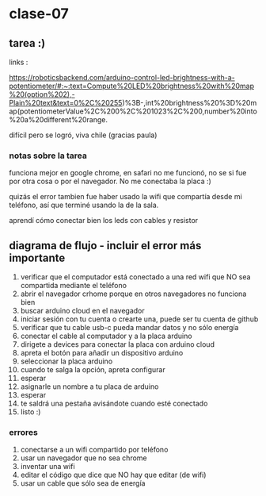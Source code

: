 # clase-07

## tarea :)
 links :

 https://roboticsbackend.com/arduino-control-led-brightness-with-a-potentiometer/#:~:text=Compute%20LED%20brightness%20with%20map%20(option%202),-Plain%20text&text=0%2C%20255)%3B-,int%20brightness%20%3D%20map(potentiometerValue%2C%200%2C%201023%2C%200,number%20into%20a%20different%20range.

 difícil pero se logró, viva chile (gracias paula)

 ### notas sobre la tarea

 funciona mejor en google chrome, en safari no me funcionó, no se si fue por otra cosa o por el navegador. No me conectaba la placa :)

 quizás el error tambien fue haber usado la wifi que compartía desde mi teléfono, así que terminé usando la de la sala.

 aprendí cómo conectar bien los leds con cables y resistor

 ## diagrama de flujo - incluir el error más importante

1. verificar que el computador está conectado a una red wifi que NO sea compartida mediante el teléfono
2. abrir el navegador crhome porque en otros navegadores no funciona bien
3. buscar arduino cloud en el navegador
4. iniciar sesión con tu cuenta o crearte una, puede ser tu cuenta de github
5. verificar que tu cable usb-c pueda mandar datos y no sólo energía
6. conectar el cable al computador y a la placa arduino
7. dirigete a devices para conectar la placa con arduino cloud
8. apreta el botón para añadir un dispositivo arduino 
9. seleccionar la placa arduino
10. cuando te salga la opción, apreta configurar
11. esperar
12. asignarle un nombre a tu placa de arduino
13. esperar
14. te saldrá una pestaña avisándote cuando esté conectado
15. listo :)

### errores

1. conectarse a un wifi compartido por teléfono
2. usar un navegador que no sea chrome
3. inventar una wifi
4. editar el código que dice que NO hay que editar (de wifi)
5. usar un cable que sólo sea de energía
   

 
